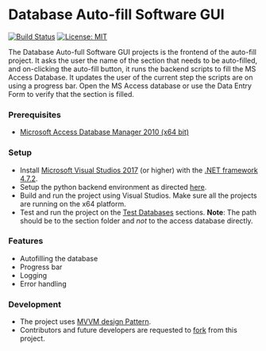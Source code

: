 # Database Auto-fill Software GUI

[![Build Status](https://dev.azure.com/ShashwatiShradha/Database%20Autofill%20Software/_apis/build/status/FourFront-Senior-Design.categorization?branchName=development)](https://dev.azure.com/ShashwatiShradha/Database%20Autofill%20Software/_build/latest?definitionId=2&branchName=development) [![License: MIT](https://img.shields.io/badge/License-MIT-yellow.svg)](https://github.com/FourFront-Senior-Design/AutofillFrontend/blob/master/Copyright)

The Database Auto-full Software GUI projects is the frontend of the auto-fill project. It asks the user the name of the section that needs to be auto-filled, and on-clicking the auto-fill button, it runs the backend scripts to fill the MS Access Database. It updates the user of the current step the scripts are on using a progress bar. Open the MS Access database or use the Data Entry Form to verify that the section is filled.

### Prerequisites
* [Microsoft Access Database Manager 2010 (x64 bit)](https://www.microsoft.com/en-US/download/details.aspx?id=13255)

### Setup
* Install [Microsoft Visual Studios 2017](https://docs.microsoft.com/en-us/visualstudio/productinfo/2017-redistribution-vs) (or higher) with the [.NET framework 4.7.2](https://docs.microsoft.com/en-us/dotnet/framework/install/guide-for-developers).
* Setup the python backend environment as directed [here](https://github.com/FourFront-Senior-Design/pythonenv/blob/master/README.md).
* Build and run the project using Visual Studios. Make sure all the projects are running on the x64 platform.
* Test and run the project on the [Test Databases](https://github.com/FourFront-Senior-Design/AutofillFrontend/tree/master/TestDatabases) sections. **Note**: The path should be to the section folder and *not* to the access database directly.

### Features
* Autofilling the database
* Progress bar
* Logging
* Error handling

### Development
* The project uses [MVVM design Pattern](https://docs.microsoft.com/en-us/archive/msdn-magazine/2009/february/patterns-wpf-apps-with-the-model-view-viewmodel-design-pattern).
* Contributors and future developers are requested to [fork](https://guides.github.com/activities/forking/) from this project.
